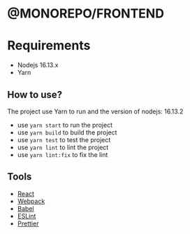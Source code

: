 # @MONOREPO/FRONTEND

# Requirements

- Nodejs 16.13.x
- Yarn

## How to use?

The project use Yarn to run and the version of nodejs: 16.13.2

- use `yarn start` to run the project
- use `yarn build` to build the project
- use `yarn test` to test the project
- use `yarn lint` to lint the project
- use `yarn lint:fix` to fix the lint

## Tools

- [React](https://reactjs.org/)
- [Webpack](https://webpack.js.org/)
- [Babel](https://babeljs.io/)
- [ESLint](https://eslint.org/)
- [Prettier](https://prettier.io/)

